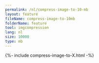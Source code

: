 ```yaml
---
permalink: /nl/compress-image-to-10-mb
layout: feature
fileName: compress-image-to-10mb
folderName: feature
tool: imgcompression
lang: nl
size: 10000
type: mb
---
```


{%- include compress-image-to-X.html -%}
